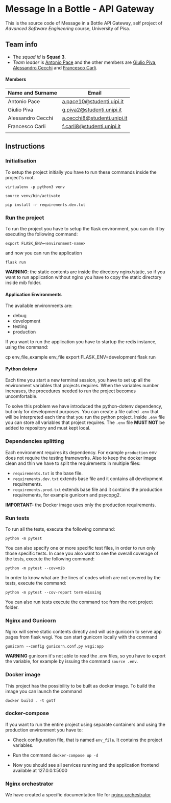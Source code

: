 # Message In a Bottle - API Gateway

This is the source code of Message in a Bottle API Gateway, self project of _Advanced Software Engineering_ course, University of Pisa.

## Team info

- The *squad id* is **Squad 3**.
- *Team leader* is [Antonio Pace](https://github.com/pacant) and the other members are [Giulio Piva](https://github.com/gystemd), [Alessandro Cecchi](https://github.com/PaolinoRossi) and [Francesco Carli](https://github.com/fcarli3).

#### Members

| Name and Surname      | Email                           |
| ----------------      | ------------------------------- |
|   Antonio Pace        |   a.pace10@studenti.uipi.it     |
|   Giulio Piva         |   g.piva2@studenti.unipi.it     |
|   Alessandro Cecchi   |   a.cecchi8@studenti.unipi.it   |
|   Francesco Carli     |   f.carli8@studenti.unipi.it    |
|                       |                                 |

## Instructions

### Initialisation

To setup the project initially you have to run these commands inside the project's root.

`virtualenv -p python3 venv`

`source venv/bin/activate`

`pip install -r requirements.dev.txt`

### Run the project

To run the project you have to setup the flask environment, you can do it by executing the following command:

`export FLASK_ENV=<environment-name>`

and now you can run the application

`flask run`

**WARNING**: the static contents are inside the directory nginx/static, so if you want to run application without nginx you have to copy the static directory inside mib folder.

#### Application Environments

The available environments are:

-   debug
-   development
-   testing
-   production

If you want to run the application you have to startup the redis instance, using the command:

cp env_file_example env_file
export FLASK_ENV=development
flask run

#### Python dotenv

Each time you start a new terminal session, you have to set up all the environment variables that projects requires. When the variables number increases, the procedures needed to run the project becomes uncomfortable.

To solve this problem we have introduced the python-dotenv dependency, but only for development purposes. You can create a file called `.env` that will be interpreted each time that you run the python project. Inside `.env` file you can store all variables that project requires. The `.env` file **MUST NOT** be added to repository and must kept local. 

### Dependencies splitting

Each environment requires its dependency. For example `production` env does not require the testing frameworks. Also to keep the docker image clean and thin we have to split the requirements in multiple files:

-   `requirements.txt` is the base file.
-   `requirements.dev.txt` extends base file and it contains all development requirements.
-   `requirements.prod.txt` extends base file and it contains the production requirements, for example gunicorn and psycopg2.

**IMPORTANT:** the Docker image uses only the production requirements.

### Run tests

To run all the tests, execute the following command:

`python -m pytest`

You can also specify one or more specific test files, in order to run only those specific tests. In case you also want to see the overall coverage of the tests, execute the following command:

`python -m pytest --cov=mib`

In order to know what are the lines of codes which are not covered by the tests, execute the command:

`python -m pytest --cov-report term-missing`

You can also run tests execute the command `tox` from the root project folder.

### Nginx and Gunicorn

Nginx will serve static contents directly and will use gunicorn to serve app pages from flask wsgi. You can start gunicorn locally with the command

`gunicorn --config gunicorn.conf.py wsgi:app`

**WARNING** gunicorn it's not able to read the .env files, so you have to export the variable, for example by issuing the command `source .env`.

### Docker image

This project has the possibility to be built as docker image. To build the image you can launch the command

`docker build . -t gotf`

###  docker-compose

If you want to run the entire project using separate containers and using the production environment you have to:

-   Check configuration file, that is named `env_file`. It contains the project variables.
    
-   Run the command `docker-compose up -d`
    
-   Now you should see all services running and the application frontend available at 127.0.0.1:5000


### Nginx orchestrator

We have created a specific documentation file for [nginx-orchestrator](https://github.com/federicosilvestri/mib-api-gateway/blob/958071829c8cd18a0421d508f5672b9ce1736b7a/nginx-orchestrator/README.md)